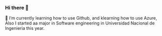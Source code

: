 ### Hi there 👋
🌱 I’m currently learning how to use Github, and klearning how to use Azure, Also I started aa major in Software engineering in Universidad Nacional de Ingenieria this year.
